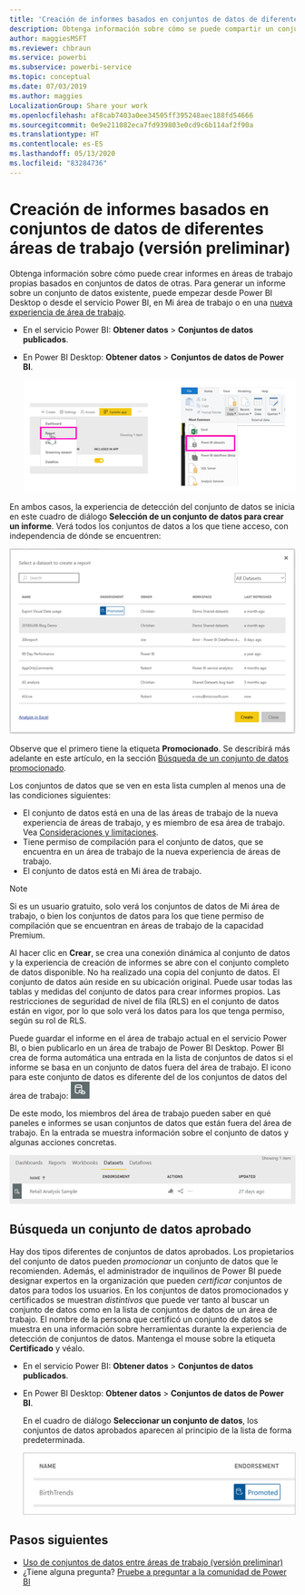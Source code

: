 ```yaml
---
title: 'Creación de informes basados en conjuntos de datos de diferentes áreas de trabajo (versión preliminar): Power BI'
description: Obtenga información sobre cómo se puede compartir un conjunto de datos con usuarios en toda la organización. Después, podrán crear informes basados en el conjunto de datos en sus propias áreas de trabajo.
author: maggiesMSFT
ms.reviewer: chbraun
ms.service: powerbi
ms.subservice: powerbi-service
ms.topic: conceptual
ms.date: 07/03/2019
ms.author: maggies
LocalizationGroup: Share your work
ms.openlocfilehash: af8cab7403a0ee34505ff395248aec188fd54666
ms.sourcegitcommit: 0e9e211082eca7fd939803e0cd9c6b114af2f90a
ms.translationtype: HT
ms.contentlocale: es-ES
ms.lasthandoff: 05/13/2020
ms.locfileid: "83284736"
---
```

# <a name="create-reports-based-on-datasets-from-different-workspaces-preview"></a>Creación de informes basados en conjuntos de datos de diferentes áreas de trabajo (versión preliminar)

Obtenga información sobre cómo puede crear informes en áreas de trabajo propias basados en conjuntos de datos de otras. Para generar un informe sobre un conjunto de datos existente, puede empezar desde Power BI Desktop o desde el servicio Power BI, en Mi área de trabajo o en una [nueva experiencia de área de trabajo](../collaborate-share/service-create-the-new-workspaces.md).

- En el servicio Power BI: **Obtener datos** > **Conjuntos de datos publicados**.
- En Power BI Desktop: **Obtener datos** > **Conjuntos de datos de Power BI**.

    ![Conexión a un conjunto de datos existente](media/service-datasets-across-workspaces/power-bi-connect-dataset-pk.png)
   
En ambos casos, la experiencia de detección del conjunto de datos se inicia en este cuadro de diálogo **Selección de un conjunto de datos para crear un informe**. Verá todos los conjuntos de datos a los que tiene acceso, con independencia de dónde se encuentren:

![Selección de un conjunto de datos](media/service-datasets-across-workspaces/power-bi-select-dataset.png)

Observe que el primero tiene la etiqueta **Promocionado**. Se describirá más adelante en este artículo, en la sección [Búsqueda de un conjunto de datos promocionado](#find-an-endorsed-dataset).

Los conjuntos de datos que se ven en esta lista cumplen al menos una de las condiciones siguientes:

- El conjunto de datos está en una de las áreas de trabajo de la nueva experiencia de áreas de trabajo, y es miembro de esa área de trabajo. Vea [Consideraciones y limitaciones](service-datasets-across-workspaces.md#considerations-and-limitations).
- Tiene permiso de compilación para el conjunto de datos, que se encuentra en un área de trabajo de la nueva experiencia de áreas de trabajo.
- El conjunto de datos está en Mi área de trabajo.

> [!NOTE]
> Si es un usuario gratuito, solo verá los conjuntos de datos de Mi área de trabajo, o bien los conjuntos de datos para los que tiene permiso de compilación que se encuentran en áreas de trabajo de la capacidad Premium.

Al hacer clic en **Crear**, se crea una conexión dinámica al conjunto de datos y la experiencia de creación de informes se abre con el conjunto completo de datos disponible. No ha realizado una copia del conjunto de datos. El conjunto de datos aún reside en su ubicación original. Puede usar todas las tablas y medidas del conjunto de datos para crear informes propios. Las restricciones de seguridad de nivel de fila (RLS) en el conjunto de datos están en vigor, por lo que solo verá los datos para los que tenga permiso, según su rol de RLS.

Puede guardar el informe en el área de trabajo actual en el servicio Power BI, o bien publicarlo en un área de trabajo de Power BI Desktop. Power BI crea de forma automática una entrada en la lista de conjuntos de datos si el informe se basa en un conjunto de datos fuera del área de trabajo. El icono para este conjunto de datos es diferente del de los conjuntos de datos del área de trabajo: ![Icono de conjunto de datos compartido](media/service-datasets-discover-across-workspaces/power-bi-shared-dataset-icon.png)

De este modo, los miembros del área de trabajo pueden saber en qué paneles e informes se usan conjuntos de datos que están fuera del área de trabajo. En la entrada se muestra información sobre el conjunto de datos y algunas acciones concretas.

![Acciones del conjunto de datos](media/service-datasets-across-workspaces/power-bi-dataset-actions.png)

## <a name="find-an-endorsed-dataset"></a>Búsqueda un conjunto de datos aprobado

Hay dos tipos diferentes de conjuntos de datos aprobados. Los propietarios del conjunto de datos pueden *promocionar* un conjunto de datos que le recomienden. Además, el administrador de inquilinos de Power BI puede designar expertos en la organización que pueden *certificar* conjuntos de datos para todos los usuarios. En los conjuntos de datos promocionados y certificados se muestran *distintivos* que puede ver tanto al buscar un conjunto de datos como en la lista de conjuntos de datos de un área de trabajo. El nombre de la persona que certificó un conjunto de datos se muestra en una información sobre herramientas durante la experiencia de detección de conjuntos de datos. Mantenga el mouse sobre la etiqueta **Certificado** y véalo.

- En el servicio Power BI: **Obtener datos** > **Conjuntos de datos publicados**.
- En Power BI Desktop: **Obtener datos** > **Conjuntos de datos de Power BI**.

    En el cuadro de diálogo **Seleccionar un conjunto de datos**, los conjuntos de datos aprobados aparecen al principio de la lista de forma predeterminada. 

    ![Conjunto de datos promocionado](media/service-datasets-certify-promote/power-bi-dataset-promoted.png)

## <a name="next-steps"></a>Pasos siguientes

- [Uso de conjuntos de datos entre áreas de trabajo (versión preliminar)](service-datasets-across-workspaces.md)
- ¿Tiene alguna pregunta? [Pruebe a preguntar a la comunidad de Power BI](https://community.powerbi.com/)
